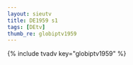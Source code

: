 ```yaml
--- 
layout: sieutv
title: DE1959 s1
tags: [DEtv]
thumb_re: globiptv1959
---
```

{% include tvadv key="globiptv1959" %} 
